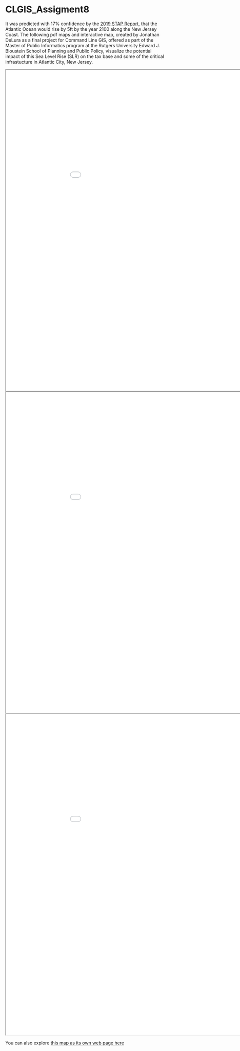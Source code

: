 # CLGIS_Assigment8

It was predicted with 17% confidence by the [2019 STAP Report](https://climatechange.rutgers.edu/resources/climate-change-and-new-jersey/nj-sea-level-rise-reports), that the Atlantic Ocean would rise by 5ft by the year 2100 along the New Jersey Coast. The following pdf maps and interactive map, created by Jonathan DeLura as a final project for Command Line GIS, offered as part of the Master of Public Informatics program at the Rutgers University Edward J. Bloustein School of Planning and Public Policy, visualize the potential impact of this Sea Level Rise (SLR) on the tax base and some of the critical infrastucture in Atlantic City, New Jersey.

<iframe src="Atlantic_City_5ft_SLR.pdf" width = "1000" height = "1000"></iframe><br/>

<iframe src="Atlantic_City_Parcel_Census_BG.pdf" width = "1000" height = "1000"></iframe><br/>

<iframe src="Atlantic_City_5ft_SLR.html" width = "1000" height = "1000"></iframe><br/>

You can also explore [this map as its own web page here](Atlantic_City_5ft_SLR.html)

